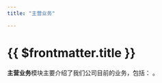```yaml
---
title: "主营业务"

---
```


# {{ $frontmatter.title }}

**主营业务**模块主要介绍了我们公司目前的业务，包括：
。

<LinkCard url="/business/flower/" title="花材销售" desc="为各位用户提供花材销售服务" type="tip" />

